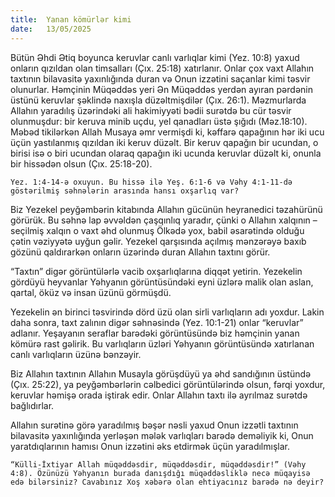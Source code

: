 ```yaml
---
title:  Yanan kömürlər kimi
date:   13/05/2025
---
```


Bütün Əhdi Ətiq boyunca keruvlar canlı varlıqlar kimi (Yez. 10:8) yaxud onların qızıldan olan timsalları (Çıx. 25:18) xatırlanır. Onlar çox vaxt Allahın taxtının bilavasitə yaxınlığında duran və Onun izzətini saçanlar kimi təsvir olunurlar. Həmçinin Müqəddəs yeri Ən Müqəddəs yerdən ayıran pərdənin üstünü keruvlar şəklində naxışla düzəltmişdilər (Çıx. 26:1). Məzmurlarda Allahın yaradılış üzərindəki ali hakimiyyəti bədii surətdə bu cür təsvir olunmuşdur: bir keruva minib uçdu, yel qanadları üstə şığıdı (Məz.18:10). Məbəd tikilərkən Allah Musaya əmr vermişdi ki, kəffarə qapağının hər iki ucu üçün yastılanmış qızıldan iki keruv düzəlt. Bir keruv qapağın bir ucundan, o birisi isə o biri ucundan olaraq qapağın iki ucunda keruvlar düzəlt ki, onunla bir hissədən olsun (Çıx. 25:18-20).

`Yez. 1:4-14-ə oxuyun. Bu hissə ilə Yeş. 6:1-6 və Vəhy 4:1-11-də göstərilmiş səhnələrin arasında hansı oxşarlıq var?`

Biz Yezekel peyğəmbərin kitabında Allahın gücünün heyranedici təzahürünü görürük. Bu səhnə lap əvvəldən çaşqınlıq yaradır, çünki o Allahın xalqının – seçilmiş xalqın o vaxt əhd olunmuş Ölkədə yox, babil əsarətində olduğu çətin vəziyyətə uyğun gəlir. Yezekel qarşısında açılmış mənzərəyə baxıb gözünü qaldırarkən onların üzərində duran Allahın taxtını görür.

“Taxtın” digər görüntülərlə vacib oxşarlıqlarına diqqət yetirin. Yezekelin gördüyü heyvanlar Yəhyanın görüntüsündəki eyni üzlərə malik olan aslan, qartal, öküz və insan üzünü görmüşdü.

Yezekelin ən birinci təsvirində dörd üzü olan sirli varlıqların adı yoxdur. Lakin daha sonra, taxt zalının digər səhnəsində (Yez. 10:1-21) onlar “keruvlar” adlanır. Yeşayanın seraflar barədəki görüntüsündə biz həmçinin yanan kömürə rast gəlirik. Bu varlıqların üzləri Yəhyanın görüntüsündə xatırlanan canlı varlıqların üzünə bənzəyir.

Biz Allahın taxtının Allahın Musayla görüşdüyü ya əhd sandığının üstündə (Çıx. 25:22), ya peyğəmbərlərin cəlbedici görüntülərində olsun, fərqi yoxdur, keruvlar həmişə orada iştirak edir. Onlar Allahın taxtı ilə ayrılmaz surətdə bağlıdırlar.

Allahın surətinə görə yaradılmış bəşər nəsli yaxud Onun izzətli taxtının bilavasitə yaxınlığında yerləşən mələk varlıqları barədə deməliyik ki, Onun yaratdıqlarının hamısı Onun izzətini əks etdirmək üçün yaradılmışlar.

`“Külli-İxtiyar Allah müqəddəsdir, müqəddəsdir, müqəddəsdir!” (Vəhy 4:8). Özünüzü Yəhyanın burada danışdığı müqəddəsliklə necə müqayisə edə bilərsiniz? Cavabınız Xoş xəbərə olan ehtiyacınız barədə nə deyir?`
